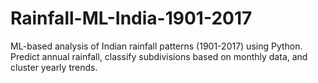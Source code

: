 # Rainfall-ML-India-1901-2017
ML-based analysis of Indian rainfall patterns (1901-2017) using Python. Predict annual rainfall, classify subdivisions based on monthly data, and cluster yearly trends. 
